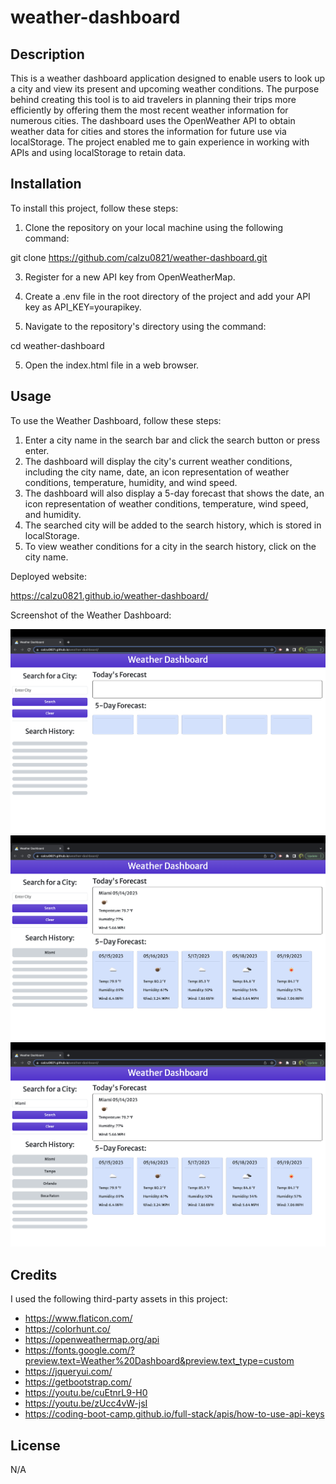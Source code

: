 # weather-dashboard

## Description

This is a weather dashboard application designed to enable users to look up a city and view its present and upcoming weather conditions. The purpose behind creating this tool is to aid travelers in planning their trips more efficiently by offering them the most recent weather information for numerous cities. The dashboard uses the OpenWeather API to obtain weather data for cities and stores the information for future use via localStorage. The project enabled me to gain experience in working with APIs and using localStorage to retain data.

## Installation

To install this project, follow these steps:

1. Clone the repository on your local machine using the following command:

git clone https://github.com/calzu0821/weather-dashboard.git

3. Register for a new API key from OpenWeatherMap.

4. Create a .env file in the root directory of the project and add your API key as API_KEY=yourapikey.

3. Navigate to the repository's directory using the command:

 cd weather-dashboard

5. Open the index.html file in a web browser.

## Usage

To use the Weather Dashboard, follow these steps:

1. Enter a city name in the search bar and click the search button or press enter.
2. The dashboard will display the city's current weather conditions, including the city name, date, an icon representation of weather conditions, temperature, humidity, and wind speed.
3. The dashboard will also display a 5-day forecast that shows the date, an icon representation of weather conditions, temperature, wind speed, and humidity.
4. The searched city will be added to the search history, which is stored in localStorage.
5. To view weather conditions for a city in the search history, click on the city name.

Deployed website:

https://calzu0821.github.io/weather-dashboard/

Screenshot of the Weather Dashboard:

![alt text](./assets/images/Screenshot1.png) ![alt text](./assets/images/Screenshot2.png) ![alt text](./assets/images/Screenshot3.png) 

## Credits

I used the following third-party assets in this project:

- https://www.flaticon.com/
- https://colorhunt.co/
- https://openweathermap.org/api
- https://fonts.google.com/?preview.text=Weather%20Dashboard&preview.text_type=custom
- https://jqueryui.com/
- https://getbootstrap.com/
- https://youtu.be/cuEtnrL9-H0
- https://youtu.be/zUcc4vW-jsI
- https://coding-boot-camp.github.io/full-stack/apis/how-to-use-api-keys

## License

N/A
